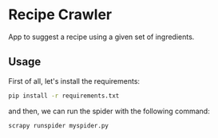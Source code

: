 # Recipe Crawler
App to suggest a recipe using a given set of ingredients.

## Usage 

First of all, let's install the requirements:

```bash
pip install -r requirements.txt
```

and then, we can run the spider with the following command:

```python
scrapy runspider myspider.py
```

